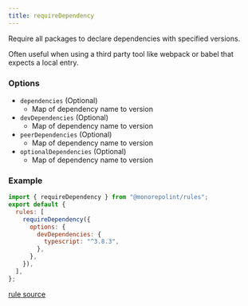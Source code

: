 ```yaml
---
title: requireDependency
---
```


Require all packages to declare dependencies with specified versions.

Often useful when using a third party tool like webpack or babel that expects a
local entry.

### Options

- `dependencies` (Optional)
  - Map of dependency name to version
- `devDependencies` (Optional)
  - Map of dependency name to version
- `peerDependencies` (Optional)
  - Map of dependency name to version
- `optionalDependencies` (Optional)
  - Map of dependency name to version

### Example

```javascript
import { requireDependency } from "@monorepolint/rules";
export default {
  rules: [
    requireDependency({
      options: {
        devDependencies: {
          typescript: "^3.8.3",
        },
      },
    }),
  ],
};
```

[rule source](https://github.com/monorepolint/monorepolint/blob/main/packages/rules/src/requireDependency.ts)
